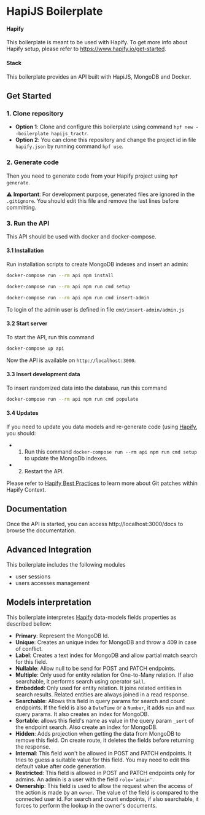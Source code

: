 # HapiJS Boilerplate

#### Hapify
This boilerplate is meant to be used with Hapify. To get more info about Hapify setup, please refer to https://www.hapify.io/get-started.

#### Stack

This boilerplate provides an API built with HapiJS, MongoDB and Docker.

## Get Started

### 1. Clone repository

- **Option 1**: Clone and configure this boilerplate using command `hpf new --boilerplate hapijs_tractr`.
- **Option 2**: You can clone this repository and change the project id in file `hapify.json` by running command `hpf use`.

### 2. Generate code

Then you need to generate code from your Hapify project using `hpf generate`.

⚠️ **Important**: For development purpose, generated files are ignored in the `.gitignore`. You should edit this file and remove the last lines before committing.

### 3. Run the API

This API should be used with docker and docker-compose.

#### 3.1 Installation

Run installation scripts to create MongoDB indexes and insert an admin:

```bash
docker-compose run --rm api npm install
```

```bash
docker-compose run --rm api npm run cmd setup
```

```bash
docker-compose run --rm api npm run cmd insert-admin
```

To login of the admin user is defined in file `cmd/insert-admin/admin.js`

#### 3.2 Start server

To start the API, run this command

```bash
docker-compose up api
```

Now the API is available on `http://localhost:3000`.

#### 3.3 Insert development data

To insert randomized data into the database, run this command

```bash
docker-compose run --rm api npm run cmd populate
```

#### 3.4 Updates

If you need to update you data models and re-generate code (using [Hapify](https://www.hapify.io/), you should:

- 1. Run this command `docker-compose run --rm api npm run cmd setup` to update the MongoDb indexes.
- 2. Restart the API.

Please refer to [Hapify Best Practices](https://www.hapify.io/documentation/best-practices) to learn more about Git patches within Hapify Context.


## Documentation

Once the API is started, you can access http://localhost:3000/docs to browse the documentation.


## Advanced Integration

This boilerplate includes the following modules

- user sessions
- users accesses management


## Models interpretation

This boilerplate interpretes [Hapify](https://www.hapify.io/) data-models fields properties as described bellow:

- **Primary**: Represent the MongoDB Id.
- **Unique**: Creates an unique index for MongoDB and throw a 409 in case of conflict.
- **Label**: Creates a text index for MongoDB and allow partial match search for this field.
- **Nullable**: Allow null to be send for POST and PATCH endpoints.
- **Multiple**: Only used for entity relation for One-to-Many relation. If also searchable, it performs search using operator `$all`.
- **Embedded**: Only used for entity relation. It joins related entities in search results. Related entities are always joined in a read response.
- **Searchable**: Allows this field in query params for search and count endpoints. If the field is also a `DateTime` or a `Number`, it adds `min` and `max` query params. It also creates an index for MongoDB.
- **Sortable**: allows this field's name as value in the query param `_sort` of the endpoint search. Also create an index for MongoDB.
- **Hidden**: Adds projection when getting the data from MongoDB to remove this field. On create route, it deletes the fields before returning the response.
- **Internal**: This field won't be allowed in POST and PATCH endpoints. It tries to guess a suitable value for this field. You may need to edit this default value after code generation.
- **Restricted**: This field is allowed in POST and PATCH endpoints only for admins. An admin is a user with the field `role='admin'`.
- **Ownership**: This field is used to allow the request when the access of the action is made by an `owner`. The value of the field is compared to the connected user id. For search and count endpoints, if also searchable, it forces to perform the lookup in the owner's documents.
